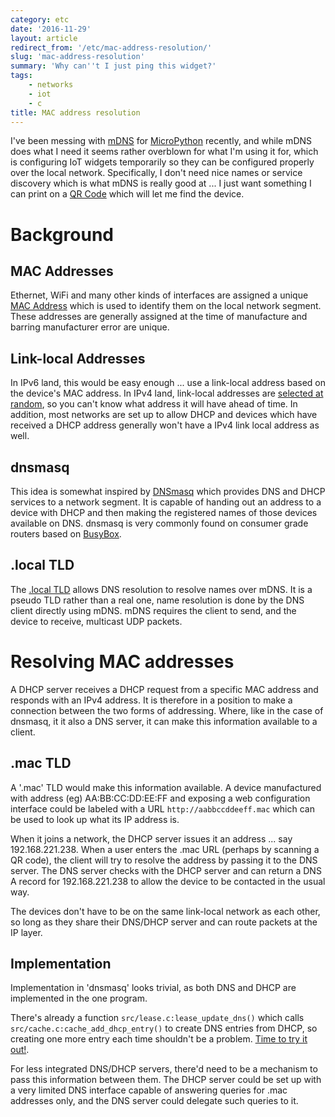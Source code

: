 ```yaml
---
category: etc
date: '2016-11-29'
layout: article
redirect_from: '/etc/mac-address-resolution/'
slug: 'mac-address-resolution'
summary: 'Why can''t I just ping this widget?'
tags:
    - networks
    - iot
    - c
title: MAC address resolution
---
```


I've been messing with
[mDNS](https://en.wikipedia.org/wiki/Multicast_DNS) for
[MicroPython](https://micropython.org/) recently, and while mDNS does
what I need it seems rather overblown for what I'm using it for, which
is configuring IoT widgets temporarily so they can be configured
properly over the local network. Specifically, I don't need nice names
or service discovery which is what mDNS is really good at ... I just
want something I can print on a [QR
Code](https://en.wikipedia.org/wiki/QR_code) which will let me find the
device.

Background
==========

MAC Addresses
-------------

Ethernet, WiFi and many other kinds of interfaces are assigned a unique
[MAC Address](https://en.wikipedia.org/wiki/MAC_address) which is used
to identify them on the local network segment. These addresses are
generally assigned at the time of manufacture and barring manufacturer
error are unique.

Link-local Addresses
--------------------

In IPv6 land, this would be easy enough ... use a link-local address
based on the device's MAC address. In IPv4 land, link-local addresses
are [selected at
random](https://tools.ietf.org/html/rfc3927#section-2.1), so you can't
know what address it will have ahead of time. In addition, most networks
are set up to allow DHCP and devices which have received a DHCP address
generally won't have a IPv4 link local address as well.

dnsmasq
-------

This idea is somewhat inspired by
[DNSmasq](http://www.thekelleys.org.uk/dnsmasq/doc.html) which provides
DNS and DHCP services to a network segment. It is capable of handing out
an address to a device with DHCP and then making the registered names of
those devices available on DNS. dnsmasq is very commonly found on
consumer grade routers based on
[BusyBox](https://en.wikipedia.org/wiki/BusyBox).

.local TLD
----------

The [.local TLD](https://en.wikipedia.org/wiki/.local) allows DNS
resolution to resolve names over mDNS. It is a pseudo TLD rather than a
real one, name resolution is done by the DNS client directly using mDNS.
mDNS requires the client to send, and the device to receive, multicast
UDP packets.

Resolving MAC addresses
=======================

A DHCP server receives a DHCP request from a specific MAC address and
responds with an IPv4 address. It is therefore in a position to make a
connection between the two forms of addressing. Where, like in the case
of dnsmasq, it it also a DNS server, it can make this information
available to a client.

.mac TLD
--------

A '.mac' TLD would make this information available. A device
manufactured with address (eg) AA:BB:CC:DD:EE:FF and exposing a web
configuration interface could be labeled with a URL
`http://aabbccddeeff.mac` which can be used to look up what its IP
address is.

When it joins a network, the DHCP server issues it an address ... say
192.168.221.238. When a user enters the .mac URL (perhaps by scanning a
QR code), the client will try to resolve the address by passing it to
the DNS server. The DNS server checks with the DHCP server and can
return a DNS A record for 192.168.221.238 to allow the device to be
contacted in the usual way.

The devices don't have to be on the same link-local network as each
other, so long as they share their DNS/DHCP server and can route packets
at the IP layer.

Implementation
--------------

Implementation in 'dnsmasq' looks trivial, as both DNS and DHCP are
implemented in the one program.

There's already a function `src/lease.c:lease_update_dns()` which calls
`src/cache.c:cache_add_dhcp_entry()` to create DNS entries from DHCP, so
creating one more entry each time shouldn't be a problem. [Time to try
it out!](https://github.com/nickzoic/dnsmasq/tree/feature/mac-tld).

For less integrated DNS/DHCP servers, there'd need to be a mechanism to
pass this information between them. The DHCP server could be set up with
a very limited DNS interface capable of answering queries for .mac
addresses only, and the DNS server could delegate such queries to it.
